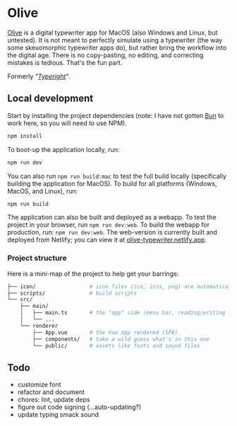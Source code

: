 # Olive

[Olive](https://olive-typewriter.netlify.app/) is a digital typewriter app for MacOS
(also Windows and Linux, but untested). It is not meant to perfectly simulate using a
typewriter (the way some skeuomorphic typewriter apps do), but rather bring the workflow
into the digital age. There is no copy-pasting, no editing, and correcting mistakes is
tedious. That's the fun part.

Formerly _"[Typeright](typeright.netlify.app/)"_.


## Local development

Start by installing the project dependencies (note: I have not gotten [Bun](bun.sh)
to work here, so you will need to use NPM).

```bash
npm install
```

To boot-up the application locally, run:

```bash
npm run dev
```

You can also run `npm run build:mac` to test the full build locally (specifically
building the application for MacOS). To build for all platforms (Windows, MacOS,
and Linux), run:

```bash
npm run build
```

The application can also be built and deployed as a webapp. To test the project in
your browser, run `npm run dev:web`. To build the webapp for production, run:
`npm run dev:web`. The web-version is currently built and deployed from Netlify; you
can view it at [olive-typewriter.netlify.app](https://olive-typewriter.netlify.app/).


### Project structure

Here is a mini-map of the project to help get your barrings:

```bash
├── icon/                 # icon files (ico, icns, png) are automatically used for app icon
├── scripts/              # build scripts
└── src/
    ├── main/
    │   ├── main.ts       # the "app" side (menu bar, reading/writing files, etc)
    │   └── ...
    └── renderer
        ├── App.vue       # the Vue app rendered (SPA)
        ├── components/   # take a wild guess what's in this one
        └── public/       # assets like fonts and sound files
```


## Todo

- customize font
- refactor and document
- chores: lint, update deps
- figure out code signing (...auto-updating?)
- update typing smack sound
